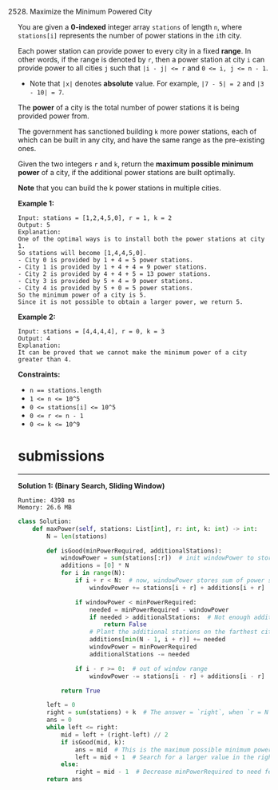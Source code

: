 2528. Maximize the Minimum Powered City

You are given a **0-indexed** integer array `stations` of length `n`, where `stations[i]` represents the number of power stations in the `i`th city.

Each power station can provide power to every city in a fixed **range**. In other words, if the range is denoted by `r`, then a power station at city `i` can provide power to all cities `j` such that `|i - j| <= r` and `0 <= i, j <= n - 1`.

* Note that `|x|` denotes **absolute** value. For example, `|7 - 5| = 2` and `|3 - 10| = 7`.

The **power** of a city is the total number of power stations it is being provided power from.

The government has sanctioned building `k` more power stations, each of which can be built in any city, and have the same range as the pre-existing ones.

Given the two integers `r` and `k`, return the **maximum possible minimum power** of a city, if the additional power stations are built optimally.

**Note** that you can build the k power stations in multiple cities.

 

**Example 1:**
```
Input: stations = [1,2,4,5,0], r = 1, k = 2
Output: 5
Explanation: 
One of the optimal ways is to install both the power stations at city 1. 
So stations will become [1,4,4,5,0].
- City 0 is provided by 1 + 4 = 5 power stations.
- City 1 is provided by 1 + 4 + 4 = 9 power stations.
- City 2 is provided by 4 + 4 + 5 = 13 power stations.
- City 3 is provided by 5 + 4 = 9 power stations.
- City 4 is provided by 5 + 0 = 5 power stations.
So the minimum power of a city is 5.
Since it is not possible to obtain a larger power, we return 5.
```

**Example 2:**
```
Input: stations = [4,4,4,4], r = 0, k = 3
Output: 4
Explanation: 
It can be proved that we cannot make the minimum power of a city greater than 4.
```

**Constraints:**

* `n == stations.length`
* `1 <= n <= 10^5`
* `0 <= stations[i] <= 10^5`
* `0 <= r <= n - 1`
* `0 <= k <= 10^9`

# submissions
---
**Solution 1: (Binary Search, Sliding Window)**
```
Runtime: 4398 ms
Memory: 26.6 MB
```
```python
class Solution:
    def maxPower(self, stations: List[int], r: int, k: int) -> int:
        N = len(stations)

        def isGood(minPowerRequired, additionalStations):
            windowPower = sum(stations[:r])  # init windowPower to store power of 0th city (minus stations[r])
            additions = [0] * N
            for i in range(N):
                if i + r < N:  # now, windowPower stores sum of power stations from [i-r..i+r], it also means it's the power of city `ith`
                    windowPower += stations[i + r] + additions[i + r]

                if windowPower < minPowerRequired:
                    needed = minPowerRequired - windowPower
                    if needed > additionalStations:  # Not enough additional stations to plant
                        return False
                    # Plant the additional stations on the farthest city in the range to cover as many cities as possible
                    additions[min(N - 1, i + r)] += needed
                    windowPower = minPowerRequired
                    additionalStations -= needed

                if i - r >= 0:  # out of window range
                    windowPower -= stations[i - r] + additions[i - r]

            return True

        left = 0
        right = sum(stations) + k  # The answer = `right`, when `r = N`, all value of stations are the same!
        ans = 0
        while left <= right:
            mid = left + (right-left) // 2
            if isGood(mid, k):
                ans = mid  # This is the maximum possible minimum power so far
                left = mid + 1  # Search for a larger value in the right side
            else:
                right = mid - 1  # Decrease minPowerRequired to need fewer additional power stations
        return ans
```
